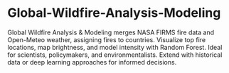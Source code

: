 # Global-Wildfire-Analysis-Modeling
Global Wildfire Analysis &amp; Modeling merges NASA FIRMS fire data and Open-Meteo weather, assigning fires to countries. Visualize top fire locations, map brightness, and model intensity with Random Forest. Ideal for scientists, policymakers, and environmentalists. Extend with historical data or deep learning approaches for informed decisions.

